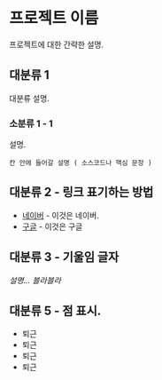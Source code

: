 # 프로젝트 이름

프로젝트에 대한 간략한 설명.

## 대분류 1
대분류 설명.

### 소분류 1 - 1

설명.

```
칸 안에 들어갈 설명 ( 소스코드나 핵심 문장 )
```

## 대분류 2 - 링크 표기하는 방법

* [네이버](http://www.naver.com/) - 이것은 네이버.
* [구글](https://www.google.com/) - 이것은 구글


## 대분류 3 - 기울임 글자

*설명... 블라블라*

## 대분류 5 - 점 표시.

* 퇴근
* 퇴근
* 퇴근
* 퇴근
